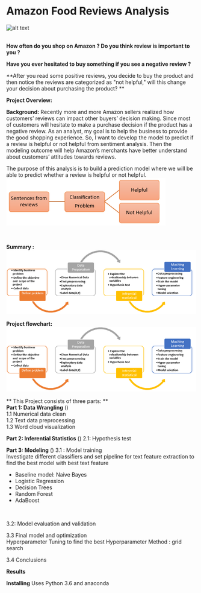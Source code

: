 # Amazon Food Reviews Analysis
![alt text](http://media.corporate-ir.net/media_files/IROL/17/176060/img/logos/amazon_logo_RGB.jpg)

<Br/>**How often do you shop on Amazon ? Do you think review is important to you ?**

**Have you ever hesitated to buy something if you see a negative review ?** 

**After you read some positive reviews, you decide to buy the product and then notice the reviews are categorized as "not helpful," will this change your decision about purchasing the product? **


**Project Overview:** 

**Background:**
Recently more and more Amazon sellers realized how customers’ reviews can
impact other buyers’ decision making. Since most of customers will hesitate to
make a purchase decision if the product has a negative review. As an analyst,
my goal is to help the business to provide the good shopping experience. So, I
want to develop the model to predict if a review is helpful or not helpful from
sentiment analysis. Then the modeling outcome will help Amazon’s merchants have
better understand about customers’ attitudes towards reviews.

The purpose of this analysis is to build a prediction model where we will be able
to predict whether a review is helpful or not helpful.
 ![alt text](https://github.com/Mira2015/Intermediate_Data-_Science/blob/master/binary.PNG)

 <br>
 
**Summary :**  
 ![alt text](https://github.com/Mira2015/Intermediate_Data-_Science/blob/master/flowchart.PNG)

 
**Project flowchart:** 
![alt text](https://github.com/Mira2015/Intermediate_Data-_Science/blob/master/flowchart.PNG)

** This Project consists of three parts: ** 
<br>**Part 1: Data Wrangling**   ()
 <br>1.1 Numerical data clean 
 <br>1.2 Text data preprocessing
 <br>1.3 Word cloud visualization 

**Part 2: Inferential Statistics** ()
2.1: Hypothesis test 

**Part 3: Modeling** ()
3.1 : Model training 
 <br>
Investigate different classifiers and set pipeline for text feature extraction to find the best model with best text feature
- Baseline model: Naive Bayes  
- Logistic Regression
- Decision Trees
- Random Forest 
- AdaBoost 
 <br>
 
 3.2: Model evaluation and validation 
<br> 

3.3  Final model and optimization   <br>
Hyperparameter Tuning to find the best Hyperparameter
Method : grid search 
<br>

3.4 Conclusions
 <br>


**Results**



**Installing**
Uses Python 3.6 and anaconda


